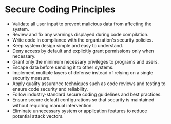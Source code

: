 # Secure Coding Principles

- Validate all user input to prevent malicious data from affecting the system.
- Review and fix any warnings displayed during code compilation.
- Write code in compliance with the organization's security policies.
- Keep system design simple and easy to understand.
- Deny access by default and explicitly grant permissions only when necessary.
- Grant only the minimum necessary privileges to programs and users.
- Escape data before sending it to other systems.
- Implement multiple layers of defense instead of relying on a single security measure.
- Apply quality assurance techniques such as code reviews and testing to ensure code security and reliability.
- Follow industry-standard secure coding guidelines and best practices.
- Ensure secure default configurations so that security is maintained without requiring manual intervention.
- Eliminate unnecessary system or application features to reduce potential attack vectors.
